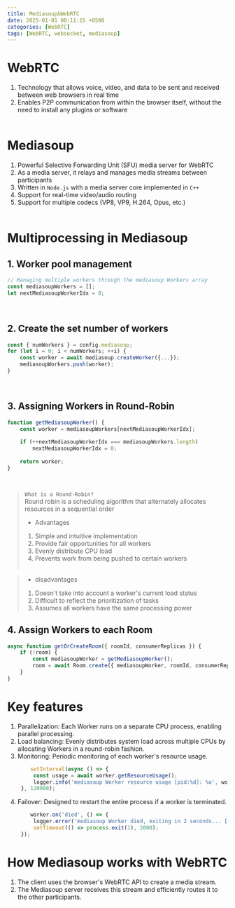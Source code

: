 ```yaml
---
title: Mediasoup&WebRTC
date: 2025-01-01 00:11:15 +0500
categories: [WebRTC]
tags: [WebRTC, websocket, mediasoup]
---
```

# WebRTC
1. Technology that allows voice, video, and data to be sent and received between web browsers in real time
2. Enables P2P communication from within the browser itself, without the need to install any plugins or software
<br><br>

# Mediasoup
1. Powerful Selective Forwarding Unit (SFU) media server for WebRTC 
2. As a media server, it relays and manages media streams between participants
3. Written in `Node.js` with a media server core implemented in `C++`
4. Support for real-time video/audio routing
5. Support for multiple codecs (VP8, VP9, H.264, Opus, etc.)
<br><br>

# Multiprocessing in Mediasoup
## 1. Worker pool management

```javascript
// Managing multiple workers through the mediasoup Workers array
const mediasoupWorkers = [];
let nextMediasoupWorkerIdx = 0;
```
<br>

## 2. Create the set number of workers
```javascript
const { numWorkers } = config.mediasoup;
for (let i = 0; i < numWorkers; ++i) {
    const worker = await mediasoup.createWorker({...});
    mediasoupWorkers.push(worker);
}
```
<br>

## 3. Assigning Workers in Round-Robin
```javascript
function getMediasoupWorker() {
    const worker = mediasoupWorkers[nextMediasoupWorkerIdx];
    
    if (++nextMediasoupWorkerIdx === mediasoupWorkers.length)
        nextMediasoupWorkerIdx = 0;
        
    return worker;
}
```
<br>

> `What is a Round-Robin?`<br>
> Round robin is a scheduling algorithm that alternately allocates resources in a sequential order<br>
> * Advantages<br>
> 1. Simple and intuitive implementation<br>
> 2. Provide fair opportunities for all workers<br>
> 3. Evenly distribute CPU load<br>
> 4. Prevents work from being pushed to certain workers <br><br>

> * disadvantages<br>
> 1. Doesn't take into account a worker's current load status<br>
> 2. Difficult to reflect the prioritization of tasks<br>
> 3. Assumes all workers have the same processing power<br>


## 4. Assign Workers to each Room
```javascript
async function getOrCreateRoom({ roomId, consumerReplicas }) {
    if (!room) {
        const mediasoupWorker = getMediasoupWorker();
        room = await Room.create({ mediasoupWorker, roomId, consumerReplicas });
    }
}
```

# Key features
1. Parallelization: Each Worker runs on a separate CPU process, enabling parallel processing.<br>
2. Load balancing: Evenly distributes system load across multiple CPUs by allocating Workers in a round-robin fashion.<br>
3. Monitoring: Periodic monitoring of each worker's resource usage.
   ```javascript
       setInterval(async () => {
        const usage = await worker.getResourceUsage();
        logger.info('mediasoup Worker resource usage [pid:%d]: %o', worker.pid, usage);
    }, 120000);
    ```
4. Failover: Designed to restart the entire process if a worker is terminated.
   ```javascript
       worker.on('died', () => {
        logger.error('mediasoup Worker died, exiting in 2 seconds... [pid:%d]', worker.pid);
        setTimeout(() => process.exit(1), 2000);
    });
   ```

# How Mediasoup works with WebRTC
1. The client uses the browser's WebRTC API to create a media stream.
2. The Mediasoup server receives this stream and efficiently routes it to the other participants.
